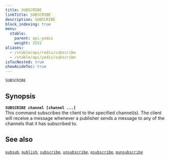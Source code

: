 ```yaml
---
title: SUBSCRIBE
linkTitle: SUBSCRIBE
description: SUBSCRIBE
block_indexing: true
menu:
  stable:
    parent: api-yedis
    weight: 2552
aliases:
  - /stable/api/redis/subscribe
  - /stable/api/yedis/subscribe
isTocNested: true
showAsideToc: true
---
```

`SUBSCRIBE`

## Synopsis

<b>`SUBSCRIBE channel [channel ...]`</b><br>
This command subscribes the client to the specified channel(s). The client will receive a message whenever a
publisher sends a message to any of the channels that it has subscribed to.

## See also

[`pubsub`](../pubsub/), 
[`publish`](../publish/), 
[`subscribe`](../subscribe/), 
[`unsubscribe`](../unsubscribe/), 
[`psubscribe`](../psubscribe/), 
[`punsubscribe`](../punsubscribe/)
